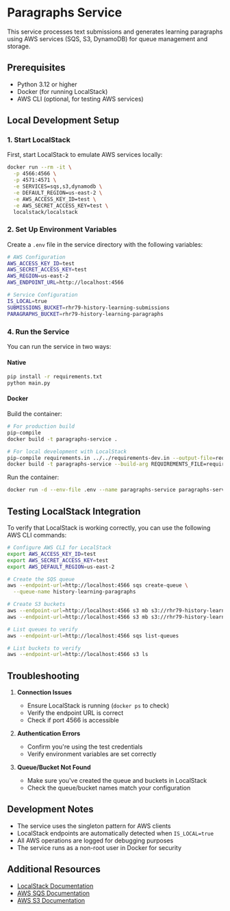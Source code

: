 # Paragraphs Service

This service processes text submissions and generates learning paragraphs using AWS services (SQS, S3, DynamoDB) for queue management and storage.

## Prerequisites

- Python 3.12 or higher
- Docker (for running LocalStack)
- AWS CLI (optional, for testing AWS services)

## Local Development Setup

### 1. Start LocalStack

First, start LocalStack to emulate AWS services locally:

```bash
docker run --rm -it \
  -p 4566:4566 \
  -p 4571:4571 \
  -e SERVICES=sqs,s3,dynamodb \
  -e DEFAULT_REGION=us-east-2 \
  -e AWS_ACCESS_KEY_ID=test \
  -e AWS_SECRET_ACCESS_KEY=test \
  localstack/localstack
```

### 2. Set Up Environment Variables

Create a `.env` file in the service directory with the following variables:

```bash
# AWS Configuration
AWS_ACCESS_KEY_ID=test
AWS_SECRET_ACCESS_KEY=test
AWS_REGION=us-east-2
AWS_ENDPOINT_URL=http://localhost:4566

# Service Configuration
IS_LOCAL=true
SUBMISSIONS_BUCKET=rhr79-history-learning-submissions
PARAGRAPHS_BUCKET=rhr79-history-learning-paragraphs
```

### 4. Run the Service

You can run the service in two ways:

#### Native

```bash
pip install -r requirements.txt
python main.py
```

#### Docker

Build the container:

```bash
# For production build
pip-compile
docker build -t paragraphs-service .

# For local development with LocalStack
pip-compile requirements.in ../../requirements-dev.in --output-file=requirements-dev.txt
docker build -t paragraphs-service --build-arg REQUIREMENTS_FILE=requirements-dev.txt .
```

Run the container:
```bash
docker run -d --env-file .env --name paragraphs-service paragraphs-service
```

## Testing LocalStack Integration

To verify that LocalStack is working correctly, you can use the following AWS CLI commands:

```bash
# Configure AWS CLI for LocalStack
export AWS_ACCESS_KEY_ID=test
export AWS_SECRET_ACCESS_KEY=test
export AWS_DEFAULT_REGION=us-east-2

# Create the SQS queue
aws --endpoint-url=http://localhost:4566 sqs create-queue \
  --queue-name history-learning-paragraphs

# Create S3 buckets
aws --endpoint-url=http://localhost:4566 s3 mb s3://rhr79-history-learning-submissions
aws --endpoint-url=http://localhost:4566 s3 mb s3://rhr79-history-learning-paragraphs

# List queues to verify
aws --endpoint-url=http://localhost:4566 sqs list-queues

# List buckets to verify
aws --endpoint-url=http://localhost:4566 s3 ls
```

## Troubleshooting

1. **Connection Issues**
   - Ensure LocalStack is running (`docker ps` to check)
   - Verify the endpoint URL is correct
   - Check if port 4566 is accessible

2. **Authentication Errors**
   - Confirm you're using the test credentials
   - Verify environment variables are set correctly

3. **Queue/Bucket Not Found**
   - Make sure you've created the queue and buckets in LocalStack
   - Check the queue/bucket names match your configuration

## Development Notes

- The service uses the singleton pattern for AWS clients
- LocalStack endpoints are automatically detected when `IS_LOCAL=true`
- All AWS operations are logged for debugging purposes
- The service runs as a non-root user in Docker for security

## Additional Resources

- [LocalStack Documentation](https://docs.localstack.cloud/overview/)
- [AWS SQS Documentation](https://docs.aws.amazon.com/sqs/)
- [AWS S3 Documentation](https://docs.aws.amazon.com/s3/) 
